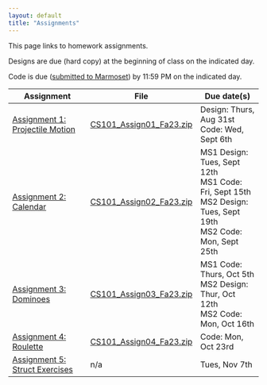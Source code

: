```yaml
---
layout: default
title: "Assignments"
---
```


This page links to homework assignments.

Designs are due (hard copy) at the beginning of class on the indicated day.

Code is due (<a href="../submitting.html">submitted to Marmoset</a>) by 11:59 PM on the indicated day.

Assignment | File | Due date(s)
---------- | ---- | -----------
[Assignment 1: Projectile Motion](assign01.html) | [CS101\_Assign01\_Fa23.zip](CS101_Assign01_Fa23.zip) | Design: Thurs, Aug 31st<br>Code: Wed, Sept 6th
[Assignment 2: Calendar](assign02.html) | [CS101\_Assign02\_Fa23.zip](CS101_Assign02_Fa23.zip) | MS1 Design: Tues, Sept 12th<br>MS1 Code: Fri, Sept 15th<br>MS2 Design: Tues, Sept 19th<br>MS2 Code: Mon, Sept 25th
[Assignment 3: Dominoes](assign03.html) | [CS101\_Assign03\_Fa23.zip](CS101_Assign03_Fa23.zip) | MS1 Code: Thurs, Oct 5th<br>MS2 Design: Thur, Oct 12th<br>MS2 Code: Mon, Oct 16th
[Assignment 4: Roulette](assign04.html) | [CS101\_Assign04\_Fa23.zip](CS101_Assign04_Fa23.zip) | Code: Mon, Oct 23rd
[Assignment 5: Struct Exercises](assign05.html) | n/a | Tues, Nov 7th

<!--
[Assignment 2: Calendar](assign02.html) | [CS101\_Assign02.zip](CS101_Assign02.zip) | MS1 Design: Thurs, Feb 13th<br>MS1 Code: Tues, Feb 17th<br>MS2 Design: Thur, Feb 19th<br>MS2 Code: Tues, Feb 24th
[Assignment 3: Dominoes](assign03.html) | [CS101\_Assign03.zip](CS101_Assign03.zip) | MS1 Code: Tues, Mar 17th<br>MS2 Design: Thur, Mar 19th<br>MS2 Code: Tues, Mar 24th
[Assignment 4: Roulette](assign04.html) | [CS101\_Assign04.zip](CS101_Assign04.zip) | Code: Wed, Apr 1st
[Assignment 5: Struct Exercises](assign05.html) | n/a | Tues, Apr 21st
[Assignment 6: Chomp! Chomp! Chomp!](assign06.html) | [CS101\_Assign06.zip](CS101_Assign06.zip) | MS1 Code: Thurs, Apr 30th<br>MS2 Code: Thurs, May 7th
-->

<!-- vim:set wrap: ­-->
<!-- vim:set linebreak: -->
<!-- vim:set nolist: -->
